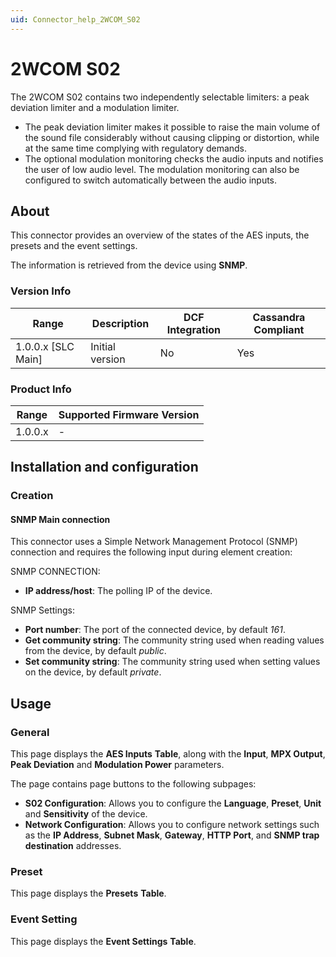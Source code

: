 ```yaml
---
uid: Connector_help_2WCOM_S02
---
```


# 2WCOM S02

The 2WCOM S02 contains two independently selectable limiters: a peak deviation limiter and a modulation limiter.

- The peak deviation limiter makes it possible to raise the main volume of the sound file considerably without causing clipping or distortion, while at the same time complying with regulatory demands.
- The optional modulation monitoring checks the audio inputs and notifies the user of low audio level. The modulation monitoring can also be configured to switch automatically between the audio inputs.

## About

This connector provides an overview of the states of the AES inputs, the presets and the event settings.

The information is retrieved from the device using **SNMP**.

### Version Info

| Range | Description | DCF Integration | Cassandra Compliant |
|----------------------|-----------------|---------------------|-------------------------|
| 1.0.0.x \[SLC Main\] | Initial version | No                  | Yes                     |

### Product Info

| Range | Supported Firmware Version |
|------------------|-----------------------------|
| 1.0.0.x          | \-                          |

## Installation and configuration

### Creation

#### SNMP Main connection

This connector uses a Simple Network Management Protocol (SNMP) connection and requires the following input during element creation:

SNMP CONNECTION:

- **IP address/host**: The polling IP of the device.

SNMP Settings:

- **Port number**: The port of the connected device, by default *161*.
- **Get community string**: The community string used when reading values from the device, by default *public*.
- **Set community string**: The community string used when setting values on the device, by default *private*.

## Usage

### General

This page displays the **AES Inputs** **Table**, along with the **Input**, **MPX Output**, **Peak Deviation** and **Modulation Power** parameters.

The page contains page buttons to the following subpages:

- **S02 Configuration**: Allows you to configure the **Language**, **Preset**, **Unit** and **Sensitivity** of the device.
- **Network Configuration**: Allows you to configure network settings such as the **IP Address**, **Subnet Mask**, **Gateway**, **HTTP Port**, and **SNMP trap destination** addresses.

### Preset

This page displays the **Presets** **Table**.

### Event Setting

This page displays the **Event Settings** **Table**.
